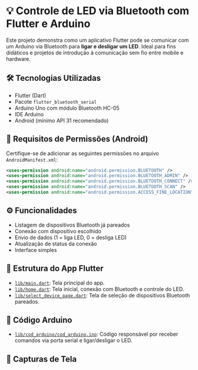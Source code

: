 # 💡 Controle de LED via Bluetooth com Flutter e Arduino

Este projeto demonstra como um aplicativo Flutter pode se comunicar com um Arduino via Bluetooth para **ligar e desligar um LED**. Ideal para fins didáticos e projetos de introdução à comunicação sem fio entre mobile e hardware.

## 🛠 Tecnologias Utilizadas

- Flutter (Dart)
- Pacote `flutter_bluetooth_serial`
- Arduino Uno com módulo Bluetooth HC-05
- IDE Arduino
- Android (mínimo API 31 recomendado)

## 🔌 Requisitos de Permissões (Android)

Certifique-se de adicionar as seguintes permissões no arquivo `AndroidManifest.xml`:

```xml
<uses-permission android:name="android.permission.BLUETOOTH" />
<uses-permission android:name="android.permission.BLUETOOTH_ADMIN" />
<uses-permission android:name="android.permission.BLUETOOTH_CONNECT" />
<uses-permission android:name="android.permission.BLUETOOTH_SCAN" />
<uses-permission android:name="android.permission.ACCESS_FINE_LOCATION" />
```

## ⚙️ Funcionalidades
- Listagem de dispositivos Bluetooth já pareados
- Conexão com dispositivo escolhido
- Envio de dados (1 = liga LED, 0 = desliga LED)
- Atualização de status da conexão
- Interface simples

## 📱 Estrutura do App Flutter
- [`lib/main.dart`](lib/main.dart): Tela principal do app.
- [`lib/home.dart`](lib/home.dart): Tela inicial, conexão com Bluetooth e controle do LED.
- [`lib/select_device_page.dart`](lib/select_device_page.dart): Tela de seleção de dispositivos Bluetooth pareados.

## 🔌 Código Arduino
- [`lib/cod_arduino/cod_arduino.ino`](lib/cod_arduino/cod_arduino.ino): Código responsável por receber comandos via porta serial e ligar/desligar o LED.

## 📸 Capturas de Tela


